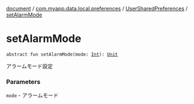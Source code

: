 [document](../../index.md) / [com.myapp.data.local.preferences](../index.md) / [UserSharedPreferences](index.md) / [setAlarmMode](./set-alarm-mode.md)

# setAlarmMode

`abstract fun setAlarmMode(mode: `[`Int`](https://kotlinlang.org/api/latest/jvm/stdlib/kotlin/-int/index.html)`): `[`Unit`](https://kotlinlang.org/api/latest/jvm/stdlib/kotlin/-unit/index.html)

アラームモード設定

### Parameters

`mode` - アラームモード